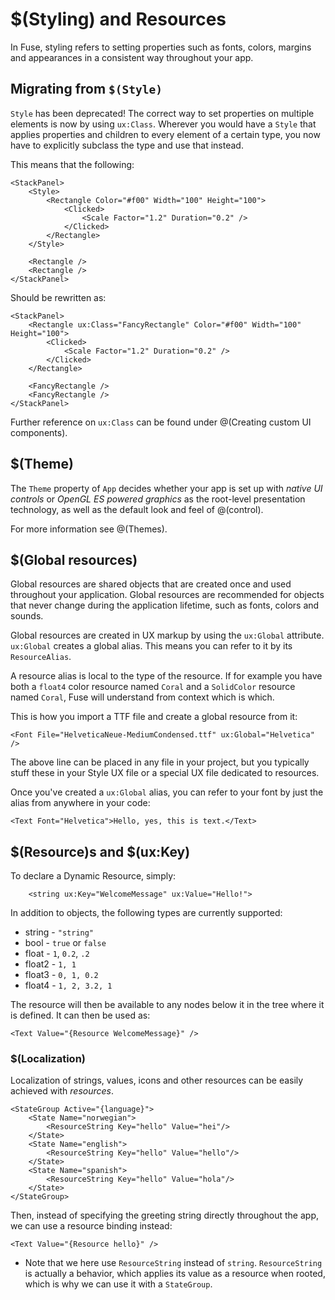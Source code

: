 # $(Styling) and Resources

In Fuse, styling refers to setting properties such as fonts, colors, margins and appearances in a consistent way throughout your app.

## Migrating from `$(Style)`

`Style` has been deprecated! The correct way to set properties on multiple elements is now by using `ux:Class`.
Wherever you would have a `Style` that applies properties and children to every element of a certain type, you now have to explicitly subclass the type and use that instead.

This means that the following:

```
<StackPanel>
	<Style>
		<Rectangle Color="#f00" Width="100" Height="100">
			<Clicked>
				<Scale Factor="1.2" Duration="0.2" />
			</Clicked>
		</Rectangle>
	</Style>

	<Rectangle />
	<Rectangle />
</StackPanel>
```

Should be rewritten as:

```
<StackPanel>
	<Rectangle ux:Class="FancyRectangle" Color="#f00" Width="100" Height="100">
		<Clicked>
			<Scale Factor="1.2" Duration="0.2" />
		</Clicked>
	</Rectangle>

	<FancyRectangle />
	<FancyRectangle />
</StackPanel>
```

Further reference on `ux:Class` can be found under @(Creating custom UI components).

## $(Theme)

The `Theme` property of `App` decides whether your app is set up with *native UI controls* or *OpenGL ES powered graphics* as the root-level presentation technology, as well as the default look and feel of @(control).

For more information see @(Themes).

## $(Global resources)

Global resources are shared objects that are created once and used throughout your application. Global resources are recommended for objects that never change during the application lifetime, such as fonts, colors and sounds.

Global resources are created in UX markup by using the `ux:Global` attribute. `ux:Global` creates a global alias. This means you can refer to it by its `ResourceAlias`.

A resource alias is local to the type of the resource. If for example you have both a `float4` color resource named `Coral` and a `SolidColor` resource named `Coral`, Fuse will understand from context which is which.

This is how you import a TTF file and create a global resource from it:

	<Font File="HelveticaNeue-MediumCondensed.ttf" ux:Global="Helvetica" />

The above line can be placed in any file in your project, but you typically stuff these in your Style UX file or a special UX file dedicated to resources.

Once you've created a `ux:Global` alias, you can refer to your font by just the alias from anywhere in your code:

	<Text Font="Helvetica">Hello, yes, this is text.</Text>

## $(Resource)s and $(ux:Key)

To declare a Dynamic Resource, simply:

```
	<string ux:Key="WelcomeMessage" ux:Value="Hello!">
```

In addition to objects, the following types are currently supported:

* string - `"string"`
* bool - `true` or `false`
* float - `1`, `0.2`, `.2`
* float2 - `1, 1`
* float3 - `0, 1, 0.2`
* float4 - `1, 2, 3.2, 1`

The resource will then be available to any nodes below it in the tree where it is defined. It can then be used as:

	<Text Value="{Resource WelcomeMessage}" />

### $(Localization)

Localization of strings, values, icons and other resources can be easily achieved with *resources*.

    <StateGroup Active="{language}">
		<State Name="norwegian">
			<ResourceString Key="hello" Value="hei"/>
		</State>
		<State Name="english">
			<ResourceString Key="hello" Value="hello"/>
		</State>
		<State Name="spanish">
			<ResourceString Key="hello" Value="hola"/>
		</State>
	</StateGroup>

Then, instead of specifying the greeting string directly throughout the app, we can use a resource binding instead:

	<Text Value="{Resource hello}" />

* Note that we here use `ResourceString` instead of `string`. `ResourceString` is actually a behavior, which applies its value as a resource when rooted, which is why we can use it with a `StateGroup`.
